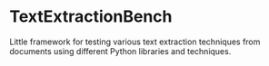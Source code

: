 # TextExtractionBench
Little framework for testing various text extraction techniques from documents using different Python libraries and techniques.
